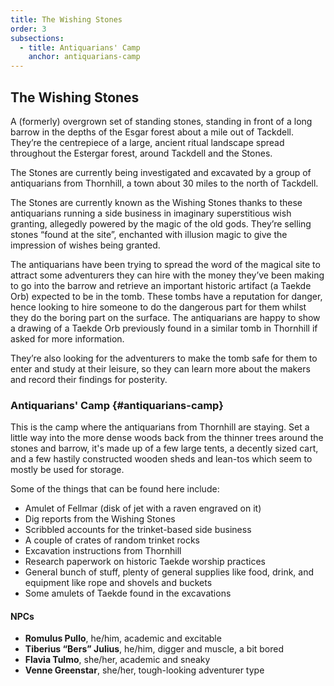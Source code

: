 ```yaml
---
title: The Wishing Stones
order: 3
subsections:
  - title: Antiquarians' Camp
    anchor: antiquarians-camp
---
```


## The Wishing Stones

A (formerly) overgrown set of standing stones, standing in front of a
long barrow in the depths of the Esgar forest about a mile out of
Tackdell. They’re the centrepiece of a large, ancient ritual landscape
spread throughout the Estergar forest, around Tackdell and the Stones.

The Stones are currently being investigated and excavated by a group of
antiquarians from Thornhill, a town about 30 miles to the north of
Tackdell.

The Stones are currently known as the Wishing Stones thanks to these
antiquarians running a side business in imaginary superstitious wish
granting, allegedly powered by the magic of the old gods. They’re selling
stones “found at the site”, enchanted with illusion magic to give the
impression of wishes being granted.

The antiquarians have been trying to spread the word of the magical site
to attract some adventurers they can hire with the money they’ve been
making to go into the barrow and retrieve an important historic artifact
(a Taekde Orb) expected to be in the tomb. These tombs have a reputation
for danger, hence looking to hire someone to do the dangerous part for
them whilst they do the boring part on the surface. The antiquarians are
happy to show a drawing of a Taekde Orb previously found in a similar
tomb in Thornhill if asked for more information.

They’re also looking for the adventurers to make the tomb safe for them
to enter and study at their leisure, so they can learn more about the
makers and record their findings for posterity.

### Antiquarians' Camp {#antiquarians-camp}

This is the camp where the antiquarians from Thornhill are staying. Set
a little way into the more dense woods back from the thinner trees around
the stones and barrow, it's made up of a few large tents, a decently sized
cart, and a few hastily constructed wooden sheds and lean-tos which seem
to mostly be used for storage.

Some of the things that can be found here include:

- Amulet of Fellmar (disk of jet with a raven engraved on it)
- Dig reports from the Wishing Stones
- Scribbled accounts for the trinket-based side business
- A couple of crates of random trinket rocks
- Excavation instructions from Thornhill
- Research paperwork on historic Taekde worship practices
- General bunch of stuff, plenty of general supplies like food, drink,
  and equipment like rope and shovels and buckets
- Some amulets of Taekde found in the excavations

#### NPCs

- **Romulus Pullo**, he/him, academic and excitable
- **Tiberius “Bers” Julius**, he/him, digger and muscle, a bit bored
- **Flavia Tulmo**, she/her, academic and sneaky
- **Venne Greenstar**, she/her, tough-looking adventurer type
